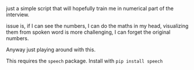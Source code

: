 just a simple script that will hopefully train me in numerical part of the interview.

issue is, if I can see the numbers, I can do the maths in my head, visualizing them from spoken word is more challenging, I can forget the original numbers.

Anyway just playing around with this.

This requires the `speech` package. Install with `pip install speech`
